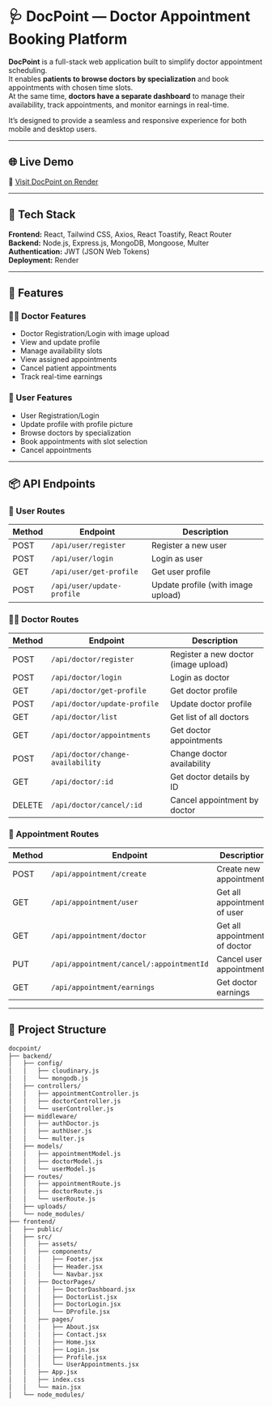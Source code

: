 # 🩺 DocPoint — Doctor Appointment Booking Platform

**DocPoint** is a full-stack web application built to simplify doctor appointment scheduling.  
It enables **patients to browse doctors by specialization** and book appointments with chosen time slots.  
At the same time, **doctors have a separate dashboard** to manage their availability, track appointments, and monitor earnings in real-time.

It’s designed to provide a seamless and responsive experience for both mobile and desktop users.

---

## 🌐 Live Demo

🔗 [Visit DocPoint on Render](https://docpoint.onrender.com/)

---

## 🧰 Tech Stack

**Frontend:** React, Tailwind CSS, Axios, React Toastify, React Router  
**Backend:** Node.js, Express.js, MongoDB, Mongoose, Multer  
**Authentication:** JWT (JSON Web Tokens)  
**Deployment:** Render

---

## 🔑 Features

### 👨‍⚕️ Doctor Features
- Doctor Registration/Login with image upload
- View and update profile
- Manage availability slots
- View assigned appointments
- Cancel patient appointments
- Track real-time earnings

### 👤 User Features
- User Registration/Login
- Update profile with profile picture
- Browse doctors by specialization
- Book appointments with slot selection
- Cancel appointments

---

## 📦 API Endpoints

### 👤 User Routes
| Method | Endpoint                   | Description                        |
|--------|----------------------------|------------------------------------|
| POST   | `/api/user/register`       | Register a new user                |
| POST   | `/api/user/login`          | Login as user                      |
| GET    | `/api/user/get-profile`    | Get user profile                   |
| POST   | `/api/user/update-profile` | Update profile (with image upload) |

### 👨‍⚕️ Doctor Routes
| Method | Endpoint                          | Description                          |
|--------|-----------------------------------|--------------------------------------|
| POST   | `/api/doctor/register`            | Register a new doctor (image upload) |
| POST   | `/api/doctor/login`               | Login as doctor                      |
| GET    | `/api/doctor/get-profile`         | Get doctor profile                   |
| POST   | `/api/doctor/update-profile`      | Update doctor profile                |
| GET    | `/api/doctor/list`                | Get list of all doctors              |
| GET    | `/api/doctor/appointments`        | Get doctor appointments              |
| POST   | `/api/doctor/change-availability` | Change doctor availability           |
| GET    | `/api/doctor/:id`                 | Get doctor details by ID             |
| DELETE | `/api/doctor/cancel/:id`          | Cancel appointment by doctor         |

### 📅 Appointment Routes
| Method | Endpoint                                  | Description                    |
|--------|-------------------------------------------|--------------------------------|
| POST   | `/api/appointment/create`                 | Create new appointment         |
| GET    | `/api/appointment/user`                   | Get all appointments of user   |
| GET    | `/api/appointment/doctor`                 | Get all appointments of doctor |
| PUT    | `/api/appointment/cancel/:appointmentId`  | Cancel user appointment        |
| GET    | `/api/appointment/earnings`               | Get doctor earnings            |

---

## 📁 Project Structure

```bash
docpoint/
├── backend/
│   ├── config/
│   │   ├── cloudinary.js
│   │   └── mongodb.js
│   ├── controllers/
│   │   ├── appointmentController.js
│   │   ├── doctorController.js
│   │   └── userController.js
│   ├── middleware/
│   │   ├── authDoctor.js
│   │   ├── authUser.js
│   │   └── multer.js
│   ├── models/
│   │   ├── appointmentModel.js
│   │   ├── doctorModel.js
│   │   └── userModel.js
│   ├── routes/
│   │   ├── appointmentRoute.js
│   │   ├── doctorRoute.js
│   │   └── userRoute.js
│   ├── uploads/
│   └── node_modules/
├── frontend/
│   ├── public/
│   ├── src/
│   │   ├── assets/
│   │   ├── components/
│   │   │   ├── Footer.jsx
│   │   │   ├── Header.jsx
│   │   │   └── Navbar.jsx
│   │   ├── DoctorPages/
│   │   │   ├── DoctorDashboard.jsx
│   │   │   ├── DoctorList.jsx
│   │   │   ├── DoctorLogin.jsx
│   │   │   └── DProfile.jsx
│   │   ├── pages/
│   │   │   ├── About.jsx
│   │   │   ├── Contact.jsx
│   │   │   ├── Home.jsx
│   │   │   ├── Login.jsx
│   │   │   ├── Profile.jsx
│   │   │   └── UserAppointments.jsx
│   │   ├── App.jsx
│   │   ├── index.css
│   │   └── main.jsx
│   └── node_modules/


